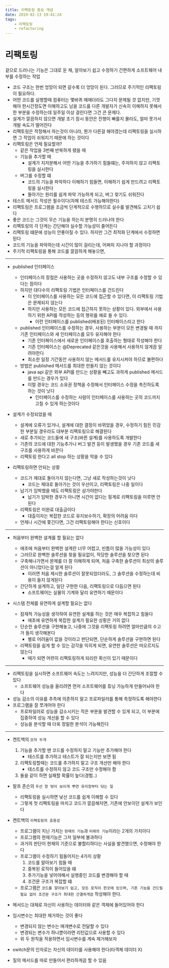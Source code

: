 ```yaml
---
title: 리팩토링 중요 개념  
date: 2019-02-13 19:41:24
tags:
    - 리팩토링
    - refactoring  
---
```


# 리팩토링 
겉으로 드러나는 기능은 그대로 둔 채, 알아보기 쉽고 수정하기 간편하게 소프트웨어 내부를 수정하는 작업  

- 코드 구조는 한번 엉망이 되면 갈수록 더 엉망이 된다. 그러므로 주기적인 리팩토링이 필요하다.  
- 어떤 코드를 실행할때 컴퓨터는 몇바퀴 헤매더라도 그다지 문제될 것 없지만, 기껏해야 한시간정도면 이해하고도 남을 코드를 다른 개발자가 신속히 이해하지 못해서 한 부분을 수정하는데 일주일 이상 걸린다면 그건 큰 문제다.  
- 설계가 깔끔하지 않으면 개발 초기 잠시 동안은 진행이 빠를지 몰라도, 얼마 못가서 개발 속도가 떨어진다  
- 리팩토링은 작정해서 하는것이 아니라, 뭔가 다른걸 해야겠는데 리팩토링을 실시하면 그 작업이 쉬워지기 때문에 하는 것이다  
- 리팩토링은 언제 필요할까?  
    - 같은 작업을 3번째 반복하게 됐을 때  
    - 기능을 추가할 때  
        - 설계가 지저분해서 어떤 기능을 추가하기 힘들떄는, 주저하지 않고 리팩토링을 실시한다  
    - 버그를 수정할 떄  
        - 코드의 기능을 파악하다 이해하기 힘들면, 이해하기 쉽게 만드려고 리팩토링을 실시한다  
        - 돌아가는 원리를 쉽게 파악 가능하게 되고, 버그 찾기도 쉬워진다  
- 테스트 메서드 작성은 필수이다(자체 테스트 가능해야한다)  
- 리팩토링은 프로그램을 조금씩 단계적으로 수행하므로 실수를 발견해도 고치기 쉽다  
- 좋은 코드는 그것이 무슨 기능을 하는지 분명히 드러나야 한다  
- 리팩토링의 각 단계는 간단해야 실수할 가능성이 줄어든다  
- 리팩토링 떄문에 성능이 안좋아질 수 있다. 하지만 그건 최적화 단계에서 수정하면 된다  
- 코드의 기능을 파악하는데 시간이 많이 걸리는데, 어쩌피 지나야 할 과정이다  
- 주기적 리팩토링을 통해 코드를 깔끔하게 해놓으면, 

---

- published 인터페이스  
    - 인터페이스의 장점은 사용하는 곳을 수정하지 않고도 내부 구조를 수정할 수 있다는 점이다  
    - 하지만 대다수의 리팩토링 기법은 인터페이스를 건드린다  
        - 이 인터페이스를 사용하는 모든 코드에 접근할 수 있다면, 이 리팩토링 기법은 문제되지 않는다  
        - 하지만 사용하는 모든 코드에 접근하지 못하는 상황이 있다. 외부에서 사용하기 위한 API를 작성하는 등의 행위를 예로 들 수 있다.  
            - 이런 인터페이스를 published(배포된) 인터페이스라고 한다  
    - published 인터페이스를 수정하는 경우, 사용하는 부분이 모든 변경될 때 까지 기존 인터페이스와 새 인터페이스를 모두 유지해야 한다  
        - 기존 인터페이스에서 새로운 인터페이스를 호출하는 형태로 작성해야 한다  
        - 기존 인터페이스는 @Deprecated 같은것을 사용해서 사용하지 않게끔 알려야한다  
        - 최소한 일정 기간동안 사용하지 않는 메서드를 유지시켜야 하므로 불편하다  
    - 방법은 published 메서드를 최대한 만들지 않는 것이다  
        - java api 같은 외부 API를 만드는 상황을 빼고도 과하게 published 메서드를 만드는 경우가 있다  
        - 이럴 경우는 코드 소유권 정책을 수정해서 인터페이스 수정을 촉진하도록 하는 것이 낫다  
            - 인터페이스를 수정하는 사람이 인터페이스를 사용하는 곳의 코드까지 고칠 수 있게 하는것이다  

- 설계가 수정되었을 때  
    - 설계에 오류가 있거나, 설계에 대한 결정이 바뀌었을 경우, 수정하기 힘든 민감한 부분일 경우라도 대부분 리팩토링으로 해결된다  
    - 새로 추가되는 코드들에 새 구조(바뀐 설계)를 사용하도록 개발한다  
    - 기존의 코드에 대한 기능추가나 버그 발견 등이 발생했을 경우 기존 코드를 새 구조를 사용하게 바꾼다  
    - 리팩토링 한다고 all stop 하는 상황을 막을 수 있다  

- 리팩토링하면 안되는 상황  
    - 코드가 제대로 돌아가지 않는다면, 그냥 새로 작성하는것이 낫다  
        - 코드는 제대로 돌아가는 것이 우선이고, 리팩토링은 나중 일이다  
    - 납기가 임박했을 때도 리팩토링은 삼가야한다  
        - 납기가 임박한 경우가 아니면 시간이 없다는 핑계로 리팩토링을 미루면 안된다  
    - 리팩토링은 미완료 대출금이다  
        - 대출이자는 복잡한 코드로 유지보수하기, 확장의 어려움 이다  
    - 언제나 시간에 쫓긴다면, 그건 리팩토링해야 한다는 신호이다  

---

- 처음부터 완벽한 설계를 할 필요는 없다  
    - 애초에 처음부터 완벽한 설계란 너무 어렵고, 빈틈이 많을 가능성이 있다  
    - 그러므로 완벽한 솔루션을 찾을 필요없이, 적당한 솔루션을 찾으면 된다  
    - 구축해나가면서 문제를 더 잘 이해하게 되며, 처음 구축한 솔루션이 최상의 솔루션이 아니었다는걸 알게 된다  
        - 이러면 처음 제시한 솔루션이 잘못되었더라도, 그 솔루션을 수정하는데 비용이 들지 않게된다  
    - 간단하게 설계하고, 일단 구현한 다음, 리팩토링으로 다듬으면 된다  
        - 소프트웨어는 실물의 기계와 달리 유연하기 때문이다  

- 시스템 전체를 유연하게 설계할 필요는 없다  
    - 잠재적 가능성을 생각하여 유연한 설계를 하는 것은 매우 복잡하고 힘들다  
        - 애초에 유연하게 복잡한 설계가 필요한 상황은 거의 없다  
    - 단순한 솔루션을 구현해놓고, 나중에 그것을 리팩토링 하려면 얼마만큼의 수고가 들지 생각해본다  
        - 별로 어려움이 없을 것이라고 판단되면, 단순하게 솔루션을 구현하면 된다  
    - 리팩토링을 쉽게 할 수 있는 감각을 익히게 되면, 유연한 솔루션은 떠오르지도 않는다  
        - 때가 되면 어련히 리팩토링하게 되리란 확신이 있기 때문이다  

---

- 리팩토링을 실시하면 소프트웨어 속도는 느려지지만, 성능을 더 간단하게 조절할 수 있다  
    - 소프트웨어 성능을 올리려면 먼저 소프트웨어를 튜닝 가능하게 만들어놔야 한다  
- 성능 감소의 이유를 추측에 의존하지 말고 프로파일러를 통해 측정하도록 해야한다  
- 프로그램을 잘 쪼개어야 한다  
    - 프로파일러로 성능을 감소시키는 작은 부분을 발견할 수 있게 되고, 이 부분에 집중하여 성능 개선을 할 수 있다  
    - 성능을 분석할 때 더욱 정밀한 분석이 가능해진다  

---

- 켄트백의 `모자 두개`
    1. 기능을 추가할 땐 코드를 수정하지 말고 기능만 추가해야 한다  
        - 테스트를 추가하고 테스트가 잘 되는지만 보면 됨  
    2. 리팩토링할때는 코드를 추가하지 말고 구조 개선만 해야 한다  
        - 테스트를 수정하지 않고 코드 구조만 수정해야 함  
    3. 둘을 같이 하면 실패할 확률이 높다(경험..)  

- 랄프 존슨의 `우선 창 밖이 보이게 뿌연 유리창부터 닦는 일`  
    - 리팩토링을 실시하면 낯선 코드를 쉽게 이해할 수 있다  
    - 그렇게 첫 리팩토링을 마치고 코드가 깔끔해지면, 기존에 안보이던 설계가 보인다  

- 켄트백의 `리팩토링의 효용성`  
    - 프로그램이 지닌 가치는 `현재의 기능`과 `미래의 기능`이라는 2개의 가치이다  
    - 프로그램의 현재기능은 그저 일부에 불과하다  
    - 과거의 판단이 현재의 기준으로 불합리하다는 사실을 발견했으면, 수정해야 한다  
    - 프로그램이 수정하기 힘들어지는 4가지 상황  
        1. 코드를 알아보기 힘들 때  
        2. 중복된 로직이 들어있을 떄  
        3. 추가기능을 넣어야해서 실행중인 코드를 변경해야 할 때  
        4. 조건문 구조가 복잡할 떄  
    - 프로그램은 `코드를 알아보기 쉽고, 모든 로직이 한곳에 있으며, 기존 기능을 건드릴 필요 없이 조건문 구조가 최대한 간결하게끔` 작성해야 한다.  

- 메서드는 대체로 자신이 사용하는 데이터와 같은 객체에 들어있어야 한다  
- 임시변수는 최대한 제거하는 것이 좋다  
    - 변경되지 않는 변수는 매개변수로 전달할 수 있다  
    - 변경되는 변수가 하나뿐이라면 리턴값으로 사용할 수 있다  
    - 위 두 원칙을 적용하면서 임시변수를 계속 제거해보자  
- switch문의 인자로는 자신의 데이터를 사용해야 한다(타객체 데이터 X)  
- 질의 메서드를 따로 만들어서 편리하게끔 할 수 있음  

<!-- more -->